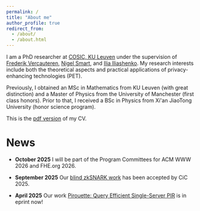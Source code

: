 ```yaml
---
permalink: /
title: "About me"
author_profile: true
redirect_from: 
  - /about/
  - /about.html
---
```


I am a PhD researcher at [COSIC, KU Leuven](https://www.esat.kuleuven.be/cosic/) under the supervision of 
[Frederik Vercauteren](https://scholar.google.com/citations?user=pYTEVIEAAAAJ&hl=en), [Nigel Smart](https://nigelsmart.github.io/), and [Ilia Iliashenko](https://iliailia.github.io/). My research interests include 
both the theoretical aspects and practical applications of privacy-enhancing technologies (PET).

Previously, I obtained an MSc in Mathematics from KU Leuven (with great distinction) and a Master of Physics from the University of Manchester 
(first class honors). Prior to that, I received a BSc in Physics from Xi'an JiaoTong University (honor science program).  

This is the [pdf version](/files/resume.pdf) of my CV.

News
======
 - **October 2025** I will be part of the Program Committees for ACM WWW 2026 and FHE.org 2026.

 - **September 2025** Our [blind zkSNARK work](https://eprint.iacr.org/2024/1684) has been accepted by CiC 2025.

 - **April 2025** Our work [Pirouette: Query Efficient Single-Server PIR](https://eprint.iacr.org/2025/680) is in eprint now!

 <!-- 
 - **14 Mar 2024** I gave a [seminar at University of Luxembourg](http://www.crypto-uni.lu/meetings.html) about our [oblivious top-\\(k\\) and \\(k\\)-NN work](https://eprint.iacr.org/2023/852). 

 - **01 Jul 2023** I visited the group led by [Jung Hee Cheon](https://scholar.google.com/citations?user=KlTc3U4AAAAJ&hl=en) at Seoul National University during the summer.

 - **14 Mar 2023** I gave a talk at [fhe.org'23](https://fhe.org/conferences/conference-2023/resources) about our [polynomial functions mod \\(p^e\\) and faster bootstrapping work](https://eprint.iacr.org/2022/1364). 

 - **04 Jul 2022** I did a summer internship at Intel Labs in the team led by [Ro Cammarota](https://www.intel.com/content/www/us/en/research/featured-researchers/ro-cammarota.html). 
 -->